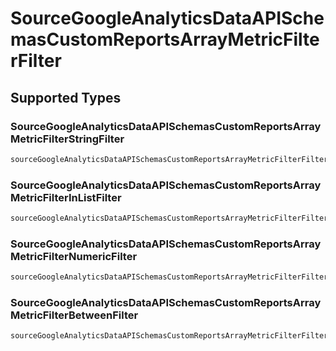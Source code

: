 # SourceGoogleAnalyticsDataAPISchemasCustomReportsArrayMetricFilterFilter


## Supported Types

### SourceGoogleAnalyticsDataAPISchemasCustomReportsArrayMetricFilterStringFilter

```python
sourceGoogleAnalyticsDataAPISchemasCustomReportsArrayMetricFilterFilter: shared.SourceGoogleAnalyticsDataAPISchemasCustomReportsArrayMetricFilterStringFilter = /* values here */
```

### SourceGoogleAnalyticsDataAPISchemasCustomReportsArrayMetricFilterInListFilter

```python
sourceGoogleAnalyticsDataAPISchemasCustomReportsArrayMetricFilterFilter: shared.SourceGoogleAnalyticsDataAPISchemasCustomReportsArrayMetricFilterInListFilter = /* values here */
```

### SourceGoogleAnalyticsDataAPISchemasCustomReportsArrayMetricFilterNumericFilter

```python
sourceGoogleAnalyticsDataAPISchemasCustomReportsArrayMetricFilterFilter: shared.SourceGoogleAnalyticsDataAPISchemasCustomReportsArrayMetricFilterNumericFilter = /* values here */
```

### SourceGoogleAnalyticsDataAPISchemasCustomReportsArrayMetricFilterBetweenFilter

```python
sourceGoogleAnalyticsDataAPISchemasCustomReportsArrayMetricFilterFilter: shared.SourceGoogleAnalyticsDataAPISchemasCustomReportsArrayMetricFilterBetweenFilter = /* values here */
```

